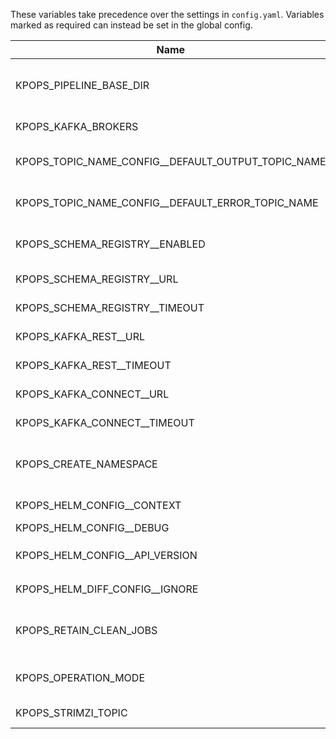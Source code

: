 These variables take precedence over the settings in `config.yaml`. Variables marked as required can instead be set in the global config.

|                       Name                       |             Default Value              |Required|                                   Description                                    |               Setting name                |
|--------------------------------------------------|----------------------------------------|--------|----------------------------------------------------------------------------------|-------------------------------------------|
|KPOPS_PIPELINE_BASE_DIR                           |.                                       |False   |Base directory to the pipelines (default is current working directory)            |pipeline_base_dir                          |
|KPOPS_KAFKA_BROKERS                               |                                        |True    |The comma separated Kafka brokers address.                                        |kafka_brokers                              |
|KPOPS_TOPIC_NAME_CONFIG__DEFAULT_OUTPUT_TOPIC_NAME|${pipeline.name}-${component.name}      |False   |Configures the value for the variable ${output_topic_name}                        |topic_name_config.default_output_topic_name|
|KPOPS_TOPIC_NAME_CONFIG__DEFAULT_ERROR_TOPIC_NAME |${pipeline.name}-${component.name}-error|False   |Configures the value for the variable ${error_topic_name}                         |topic_name_config.default_error_topic_name |
|KPOPS_SCHEMA_REGISTRY__ENABLED                    |False                                   |False   |Whether the Schema Registry handler should be initialized.                        |schema_registry.enabled                    |
|KPOPS_SCHEMA_REGISTRY__URL                        |http://localhost:8081/                  |False   |Address of the Schema Registry.                                                   |schema_registry.url                        |
|KPOPS_SCHEMA_REGISTRY__TIMEOUT                    |30                                      |False   |Operation timeout in seconds.                                                     |schema_registry.timeout                    |
|KPOPS_KAFKA_REST__URL                             |http://localhost:8082/                  |False   |Address of the Kafka REST Proxy.                                                  |kafka_rest.url                             |
|KPOPS_KAFKA_REST__TIMEOUT                         |30                                      |False   |Operation timeout in seconds.                                                     |kafka_rest.timeout                         |
|KPOPS_KAFKA_CONNECT__URL                          |http://localhost:8083/                  |False   |Address of Kafka Connect.                                                         |kafka_connect.url                          |
|KPOPS_KAFKA_CONNECT__TIMEOUT                      |30                                      |False   |Operation timeout in seconds.                                                     |kafka_connect.timeout                      |
|KPOPS_CREATE_NAMESPACE                            |False                                   |False   |Flag for `helm upgrade --install`. Create the release namespace if not present.   |create_namespace                           |
|KPOPS_HELM_CONFIG__CONTEXT                        |                                        |False   |Name of kubeconfig context (`--kube-context`)                                     |helm_config.context                        |
|KPOPS_HELM_CONFIG__DEBUG                          |False                                   |False   |Run Helm in Debug mode                                                            |helm_config.debug                          |
|KPOPS_HELM_CONFIG__API_VERSION                    |                                        |False   |Kubernetes API version used for `Capabilities.APIVersions`                        |helm_config.api_version                    |
|KPOPS_HELM_DIFF_CONFIG__IGNORE                    |                                        |True    |Set of keys that should not be checked.                                           |helm_diff_config.ignore                    |
|KPOPS_RETAIN_CLEAN_JOBS                           |False                                   |False   |Whether to retain clean up jobs in the cluster or uninstall the, after completion.|retain_clean_jobs                          |
|KPOPS_OPERATION_MODE                              |managed                                 |False   |The operation mode of KPOps (managed, manifest, argo).                            |operation_mode                             |
|KPOPS_STRIMZI_TOPIC                               |                                        |False   |Configuration for Strimzi Kafka Topics.                                           |strimzi_topic                              |
